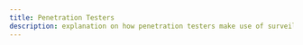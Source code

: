 ```yaml
---
title: Penetration Testers
description: explanation on how penetration testers make use of surveilr.
---
```

